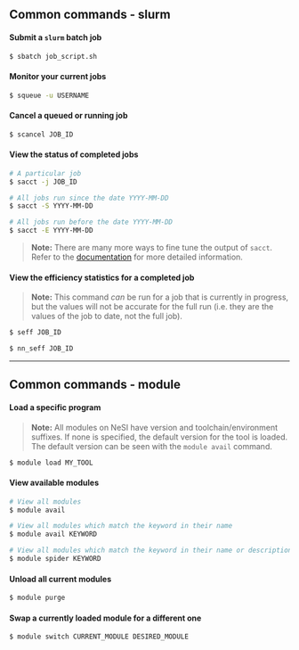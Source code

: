 ## Common commands - slurm

#### Submit a `slurm` batch job

```bash
$ sbatch job_script.sh
```

#### Monitor your current jobs

```bash
$ squeue -u USERNAME
```

#### Cancel a queued or running job

```bash
$ scancel JOB_ID
```

#### View the status of completed jobs

```bash
# A particular job
$ sacct -j JOB_ID

# All jobs run since the date YYYY-MM-DD
$ sacct -S YYYY-MM-DD

# All jobs run before the date YYYY-MM-DD
$ sacct -E YYYY-MM-DD
```

>**Note:** There are many more ways to fine tune the output of `sacct`. Refer to the [documentation](https://slurm.schedmd.com/sacct.html) for more detailed information.

#### View the efficiency statistics for a completed job

>**Note:** This command *can* be run for a job that is currently in progress, but the values will not be accurate for the full run (i.e. they are the values of the job to date, not the full job).

```bash
$ seff JOB_ID

$ nn_seff JOB_ID
```

---

## Common commands - module

#### Load a specific program

>**Note:** All modules on NeSI have version and toolchain/environment suffixes. If none is specified, the default version for the tool is loaded. The default version can be seen with the `module avail` command.

```bash
$ module load MY_TOOL
```

#### View available modules

```bash
# View all modules
$ module avail

# View all modules which match the keyword in their name
$ module avail KEYWORD

# View all modules which match the keyword in their name or description
$ module spider KEYWORD
```

#### Unload all current modules

```bash
$ module purge
```

#### Swap a currently loaded module for a different one

```bash
$ module switch CURRENT_MODULE DESIRED_MODULE
```
